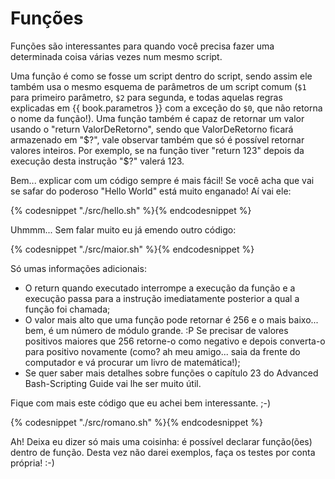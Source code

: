 # Funções

Funções são interessantes para quando você precisa fazer uma
determinada coisa várias vezes num mesmo script.

Uma função é como se fosse um script dentro do script, sendo assim ele
também usa o mesmo esquema de parâmetros de um script comum (`$1` para
primeiro parâmetro, `$2` para segunda, e todas aquelas regras explicadas em
{{ book.parametros }} com a exceção do `$0`, que não retorna o nome da função!).
Uma função também é capaz de retornar um valor usando o
"return ValorDeRetorno", sendo que ValorDeRetorno ficará armazenado em
"$?", vale observar também que só é possível retornar valores inteiros.
Por exemplo, se na função tiver "return 123" depois da execução desta
instrução "$?" valerá 123.

Bem... explicar com um código sempre é mais fácil! Se você acha que
vai se safar do poderoso "Hello World" está muito enganado! Aí vai ele:

{% codesnippet "./src/hello.sh" %}{% endcodesnippet %}

 Uhmmm... Sem falar muito eu já emendo outro código:

{% codesnippet "./src/maior.sh" %}{% endcodesnippet %}

Só umas informações adicionais:

- O return quando executado interrompe a execução da função e a execução
  passa para a instrução imediatamente posterior a qual a função foi
  chamada;
- O valor mais alto que uma função pode retornar é 256 e o mais baixo...
  bem, é um número de módulo grande. :P Se precisar de valores positivos
  maiores que 256 retorne-o como negativo e depois converta-o para
  positivo novamente (como? ah meu amigo... saia da frente do computador
  e vá procurar um livro de matemática!);
- Se quer saber mais detalhes sobre funções o capítulo 23 do Advanced
  Bash-Scripting Guide vai lhe ser muito útil.


Fique com mais este código que eu achei bem interessante. ;-)

{% codesnippet "./src/romano.sh" %}{% endcodesnippet %}

Ah! Deixa eu dizer só mais uma coisinha: é possível declarar
função(ões) dentro de função. Desta vez não darei exemplos, faça os
testes por conta própria! :-)


